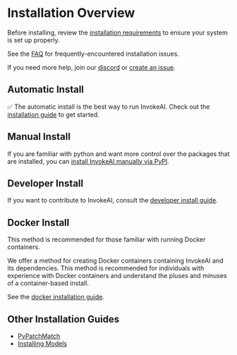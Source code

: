 # Installation Overview

Before installing, review the [installation requirements] to ensure your system is set up properly.

See the [FAQ] for frequently-encountered installation issues.

If you need more help, join our [discord] or [create an issue].

<h2>Automatic Install</h2>

✅ The automatic install is the best way to run InvokeAI. Check out the [installation guide] to get started.

<h2>Manual Install</h2>

If you are familiar with python and want more control over the packages that are installed, you can [install InvokeAI manually via PyPI].

<h2>Developer Install</h2>

If you want to contribute to InvokeAI, consult the [developer install guide].

<h2>Docker Install</h2>

This method is recommended for those familiar with running Docker containers.

We offer a method for creating Docker containers containing InvokeAI and its dependencies. This method is recommended for individuals with experience with Docker containers and understand the pluses and minuses of a container-based install.

See the [docker installation guide].

<h2>Other Installation Guides</h2>

- [PyPatchMatch](060_INSTALL_PATCHMATCH.md)
- [Installing Models](050_INSTALLING_MODELS.md)

[install InvokeAI manually via PyPI]: 020_INSTALL_MANUAL.md
[developer install guide]: INSTALL_DEVELOPMENT.md
[docker installation guide]: 040_INSTALL_DOCKER.md
[installation guide]: 010_INSTALL_AUTOMATED.md
[FAQ]: ../help/FAQ.md
[discord]: discord.gg/invoke-ai
[create an issue]: https://github.com/invoke-ai/InvokeAI/issues
[installation requirements]: INSTALL_REQUIREMENTS.md
